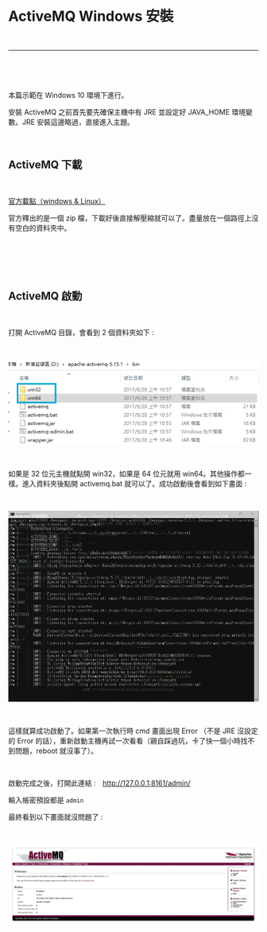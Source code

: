 # ActiveMQ Windows 安裝

<br>

---

<br>
<br>
<br>


本篇示範在 Windows 10 環境下進行。

安裝 ActiveMQ 之前首先要先確保主機中有 JRE 並設定好 JAVA_HOME 環境變數。JRE 安裝這邊略過，直接進入主題。

<br>

## ActiveMQ 下載

<br>

[官方載點（windows & Linux）](https://activemq.apache.org/components/classic/download/)

官方釋出的是一個 zip 檔，下載好後直接解壓縮就可以了。盡量放在一個路徑上沒有空白的資料夾中。

<br>
<br>
<br>
<br>

## ActiveMQ 啟動

<br>

打開 ActiveMQ 目錄，會看到 2 個資料夾如下 : 

<br>

![1](imgs/1.jpg)

<br>

如果是 32 位元主機就點開 win32，如果是 64 位元就用 win64。其他操作都一樣。進入資料夾後點開 activemq.bat 就可以了。成功啟動後會看到如下畫面 : 

<br>

![2](imgs/2.jpg)

<br>

這樣就算成功啟動了。如果第一次執行時 cmd 畫面出現 Error （不是 JRE 沒設定的 Error 的話），重新啟動主機再試一次看看（親自踩過坑，卡了快一個小時找不到問題，reboot 就沒事了）。

<br>

啟動完成之後，打開此連結 :　http://127.0.0.1:8161/admin/

輸入帳密預設都是 `admin`

最終看到以下畫面就沒問題了 :

<br>

![3](imgs/3.jpg)
